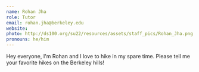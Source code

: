 ```yaml
---
name: Rohan Jha
role: Tutor
email: rohan.jha@berkeley.edu
website: 
photo: http://ds100.org/su22/resources/assets/staff_pics/Rohan_Jha.png
pronouns: he/him
---
```

Hey everyone, I'm Rohan and I love to hike in my spare time. Please tell me your favorite hikes on the Berkeley hills!